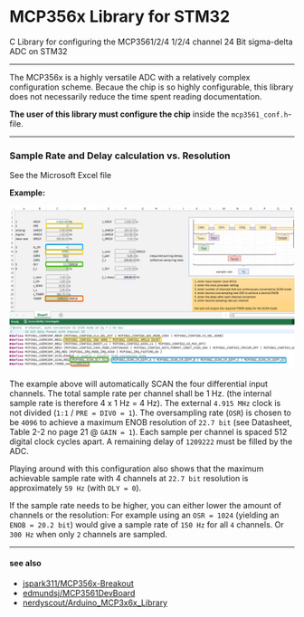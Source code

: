 # MCP356x Library for STM32
C Library for configuring the MCP3561/2/4 1/2/4 channel 24 Bit sigma-delta ADC on STM32

---

The MCP356x is a highly versatile ADC with a relatively complex configuration scheme.
Becaue the chip is so highly configurable, this library does not necessarily reduce the time spent reading documentation.

**The user of this library must configure the chip** inside the `mcp3561_conf.h`-file.

---

### Sample Rate and Delay calculation vs. Resolution

See the Microsoft Excel file

**Example:**

![img/excel_example_cubemx.png](img/excel_example_cubemx.png)

The example above will automatically SCAN the four differential input channels. The total sample rate per channel shall be 1 Hz. (the internal sample rate is therefore 4 x 1 Hz = 4 Hz).
The external `4.915 MHz` clock is not divided (`1:1` / `PRE = DIV0 = 1`).
The oversampling rate (`OSR`) is chosen to be `4096` to achieve a maximum ENOB resolution of `22.7 bit` (see Datasheet, Table 2-2 no page 21 @ `GAIN = 1`).
Each sample per channel is spaced 512 digital clock cycles apart.
A remaining delay of `1209222` must be filled by the ADC.

Playing around with this configuration also shows that the maximum achievable sample rate with 4 channels at `22.7 bit` resolution is approximately `59 Hz` (with `DLY = 0`).

If the sample rate needs to be higher, you can either lower the amount of channels or the resolution:
For example using an `OSR = 1024` (yielding an `ENOB = 20.2 bit`) would give a sample rate of `150 Hz` for all `4` channels. Or `300 Hz` when only `2` channels are sampled.


---

#### see also

- [jspark311/MCP356x-Breakout](https://github.com/jspark311/MCP356x-Breakout)
- [edmundsj/MCP3561DevBoard](https://github.com/edmundsj/MCP3561DevBoard)
- [nerdyscout/Arduino_MCP3x6x_Library](https://github.com/nerdyscout/Arduino_MCP3x6x_Library)
